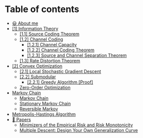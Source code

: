 # Table of contents

* [😃 About me](README.md)
* [\[1\] Information Theory](information\_theory/README.md)
  * [\[1.1\] Source Coding Theorem](information\_theory/source\_coding\_theorem.md)
  * [\[1.2\] Channel Coding](information\_theory/channel\_coding/README.md)
    * [\[1.2.1\] Channel Capacity](information\_theory/channel\_coding/channel-capacity.md)
    * [\[1.2.2\] Channel Coding Theorem](information\_theory/channel\_coding/channel\_coding\_theorem.md)
    * [\[1.2.3\] Source and Channel Separation Theorem](information\_theory/channel\_coding/source-and-channel-separation-theorem.md)
  * [\[1.3\] Rate Distortion Theorem](information\_theory/rate-distortion-theorem.md)
* [\[2\] Convex Optimization](convex\_optimization/README.md)
  * [\[2.1\] Local Stochastic Gradient Descent](convex\_optimization/local\_stochastic\_gradient\_descent.md)
  * [\[2.2\] Submodular](convex\_optimization/submodular/README.md)
    * [\[2.2.1\] Greedy Algorithm \[Proof\]](convex\_optimization/submodular/greedy-algorithm.md)
  * [Zero-Order Optimization](convex\_optimization/zero-order-optimization.md)
* [Markov Chain](markov-chain/README.md)
  * [Markov Chain](markov-chain/markov-chain.md)
  * [Stationary Markov Chain](markov-chain/stationary-markov-chain.md)
  * [Reversible Markov](markov-chain/reversible-markov.md)
* [Metropolis-Hastings Algorithm](metropolis-hastings-algorithm.md)
* [🍟 Papers](papers/README.md)
  * [Minimizers of the Empirical Risk and Risk Monotonicity](papers/minimizers-of-the-empirical-risk-and-risk-monotonicity.md)
  * [Multiple Descent: Design Your Own Generalization Curve](papers/multiple-descent-design-your-own-generalization-curve.md)

